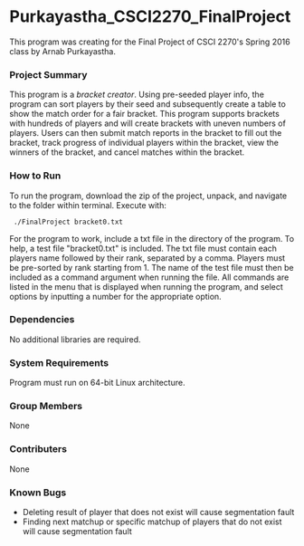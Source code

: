 # Purkayastha_CSCI2270_FinalProject

This program was creating for the Final Project of CSCI 2270's Spring 2016 class by Arnab Purkayastha.

### Project Summary

This program is a *bracket creator*. Using pre-seeded player info, the program can sort players by their seed and subsequently create a table to show the match order for a fair bracket. This program supports brackets with hundreds of players and will create brackets with uneven numbers of players. Users can then submit match reports in the bracket to fill out the bracket, track progress of individual players within the bracket, view the winners of the bracket, and cancel matches within the bracket.

### How to Run

To run the program, download the zip of the project, unpack, and navigate to the folder within terminal. Execute with:

<pre><code> ./FinalProject bracket0.txt </code></pre>

For the program to work, include a txt file in the directory of the program. To help, a test file "bracket0.txt" is included. The txt file must contain each players name followed by their rank, separated by a comma. Players must be pre-sorted by rank starting from 1. The name of the test file must then be included as a command argument when running the file. All commands are listed in the menu that is displayed when running the program, and select options by inputting a number for the appropriate option.

### Dependencies

No additional libraries are required.

### System Requirements

Program must run on 64-bit Linux architecture.

### Group Members

None

### Contributers

None

### Known Bugs

- Deleting result of player that does not exist will cause segmentation fault
- Finding next matchup or specific matchup of players that do not exist will cause segmentation fault
